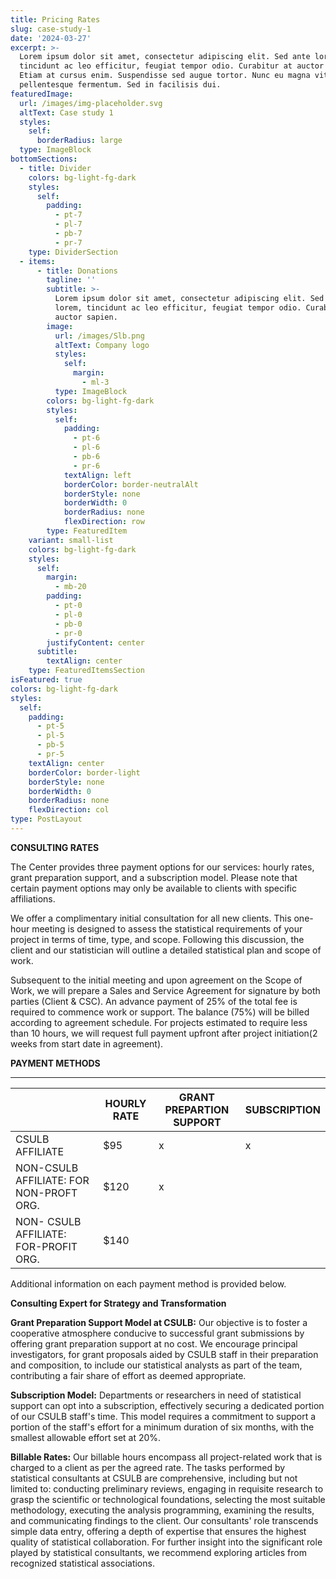 ```yaml
---
title: Pricing Rates
slug: case-study-1
date: '2024-03-27'
excerpt: >-
  Lorem ipsum dolor sit amet, consectetur adipiscing elit. Sed ante lorem,
  tincidunt ac leo efficitur, feugiat tempor odio. Curabitur at auctor sapien.
  Etiam at cursus enim. Suspendisse sed augue tortor. Nunc eu magna vitae lorem
  pellentesque fermentum. Sed in facilisis dui.
featuredImage:
  url: /images/img-placeholder.svg
  altText: Case study 1
  styles:
    self:
      borderRadius: large
  type: ImageBlock
bottomSections:
  - title: Divider
    colors: bg-light-fg-dark
    styles:
      self:
        padding:
          - pt-7
          - pl-7
          - pb-7
          - pr-7
    type: DividerSection
  - items:
      - title: Donations
        tagline: ''
        subtitle: >-
          Lorem ipsum dolor sit amet, consectetur adipiscing elit. Sed ante
          lorem, tincidunt ac leo efficitur, feugiat tempor odio. Curabitur at
          auctor sapien.
        image:
          url: /images/Slb.png
          altText: Company logo
          styles:
            self:
              margin:
                - ml-3
          type: ImageBlock
        colors: bg-light-fg-dark
        styles:
          self:
            padding:
              - pt-6
              - pl-6
              - pb-6
              - pr-6
            textAlign: left
            borderColor: border-neutralAlt
            borderStyle: none
            borderWidth: 0
            borderRadius: none
            flexDirection: row
        type: FeaturedItem
    variant: small-list
    colors: bg-light-fg-dark
    styles:
      self:
        margin:
          - mb-20
        padding:
          - pt-0
          - pl-0
          - pb-0
          - pr-0
        justifyContent: center
      subtitle:
        textAlign: center
    type: FeaturedItemsSection
isFeatured: true
colors: bg-light-fg-dark
styles:
  self:
    padding:
      - pt-5
      - pl-5
      - pb-5
      - pr-5
    textAlign: center
    borderColor: border-light
    borderStyle: none
    borderWidth: 0
    borderRadius: none
    flexDirection: col
type: PostLayout
---
```

**CONSULTING RATES**

The Center provides three payment options for our services: hourly rates, grant preparation support, and a subscription model. Please note that certain payment options may only be available to clients with specific affiliations.

We offer a complimentary initial consultation for all new clients. This one-hour meeting is designed to assess the statistical requirements of your project in terms of time, type,  and scope. Following this discussion, the client and our statistician will outline a detailed statistical plan and scope of work.

Subsequent to the initial meeting and upon agreement on the Scope of Work, we will prepare a Sales and Service Agreement for signature by both parties (Client & CSC). An advance payment of 25% of the total fee is required to commence work or support. The balance (75%) will be billed according to agreement schedule. For projects estimated to require less than 10 hours, we will request full payment upfront after project initiation(2 weeks from start date in agreement).

**PAYMENT METHODS**

****

|                                         | HOURLY RATE | GRANT PREPARTION SUPPORT | SUBSCRIPTION |
| --------------------------------------- | ----------- | ------------------------ | ------------ |
| CSULB AFFILIATE                         | $95         | x                        | x            |
| NON-CSULB AFFILIATE: FOR NON-PROFT ORG. | $120        | x                        |              |
| NON- CSULB AFFILIATE: FOR-PROFIT ORG.   | $140        |                          |              |

Additional information on each payment method is provided below.

**Consulting Expert for Strategy and Transformation**

**Grant Preparation Support Model at CSULB:**
Our objective is to foster a cooperative atmosphere conducive to successful grant submissions by offering grant preparation support at no cost. We encourage principal investigators, for grant proposals aided by CSULB staff in their preparation and composition, to include our statistical analysts as part of the team, contributing a fair share of effort as deemed appropriate.

**Subscription Model:**
Departments or researchers in need of statistical support can opt into a subscription, effectively securing a dedicated portion of our CSULB staff's time. This model requires a commitment to support a portion of the staff's effort for a minimum duration of six months, with the smallest allowable effort set at 20%.

**Billable Rates:**
Our billable hours encompass all project-related work that is charged to a client as per the agreed rate. The tasks performed by statistical consultants at CSULB are comprehensive, including but not limited to: conducting preliminary reviews, engaging in requisite research to grasp the scientific or technological foundations, selecting the most suitable methodology, executing the analysis programming, examining the results, and communicating findings to the client. Our consultants' role transcends simple data entry, offering a depth of expertise that ensures the highest quality of statistical collaboration. For further insight into the significant role played by statistical consultants, we recommend exploring articles from recognized statistical associations.


